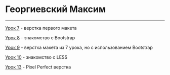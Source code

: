 # Георгиевский Максим
* * *

[Урок 7](https://mgeorgievsky.github.io/lesson-07/app/) - верстка первого макета

[Урок 8](https://mgeorgievsky.github.io/lesson-08/app/) - знакомство с Bootstrap

[Урок 9](https://mgeorgievsky.github.io/lesson-09/app/) - верстка макета из 7 урока, но с использованием Bootstrap

[Урок 10](https://github.com/mgeorgievsky/mgeorgievsky.github.io/tree/main/lesson-10) - знакомство с LESS

[Урок 13](https://mgeorgievsky.github.io/lesson-13/) - Pixel Perfect верстка
